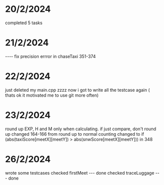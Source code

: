 # 20/2/2024
completed 5 tasks
# 21/2/2024
---- fix precision errror in chaseTaxi 351-374 
# 22/2/2024
just deleted my main.cpp zzzz
now i got to write all the testcase again ( thats ok it motivated me to use git more often)
# 23/2/2024
round up EXP, H and M only when calculating. if just compare, don't round up
changed 164-166 from round up to normal counting
changed to if (abs(taxiScore[meetX][meetY]) > abs(snwScore[meetX][meetY])) in 348
# 26/2/2024
wrote some testcases
checked firstMeet --- done
checked traceLuggage --- done